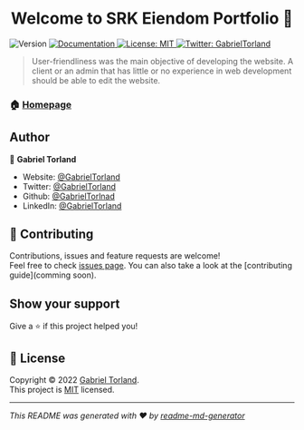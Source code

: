 <h1 align="center">Welcome to SRK Eiendom Portfolio 👋</h1>
<p>
  <img alt="Version" src="https://img.shields.io/badge/version-1.0-blue.svg?cacheSeconds=2592000" />
  <a href="andreasernoob.tk" target="_blank">
    <img alt="Documentation" src="https://img.shields.io/badge/documentation-yes-brightgreen.svg" />
  </a>
  <a href="https://github.com/GabrielTorland/srk_eiendom_portfolio/blob/main/LICENSE.md" target="_blank">
    <img alt="License: MIT" src="https://img.shields.io/badge/License-MIT-yellow.svg" />
  </a>
  <a href="https://twitter.com/GabrielTorland" target="_blank">
    <img alt="Twitter: GabrielTorland" src="https://img.shields.io/twitter/follow/GabrielTorland.svg?style=social" />
  </a>
</p>

> User-friendliness was the main objective of developing the website. A client or an admin that has little or no experience in web development should be able to edit the website.

### 🏠 [Homepage](https://andreasernoob.tk)

## Author

👤 **Gabriel Torland**

* Website: [@GabrielTorland](https://gabrieltorland.com)
* Twitter: [@GabrielTorland](https://twitter.com/GabrielTorland)
* Github: [@GabrielTorlnad](https://github.com/GabrielTorland)
* LinkedIn: [@GabrielTorland](https://linkedin.com/in/gabriel-torland-37b75a230)

## 🤝 Contributing

Contributions, issues and feature requests are welcome!<br />Feel free to check [issues page](https://github.com/GabrielTorland/srk_eiendom_portfolio/issues). You can also take a look at the [contributing guide](comming soon).

## Show your support

Give a ⭐️ if this project helped you!

## 📝 License

Copyright © 2022 [Gabriel Torland](https://github.com/GabrielTorlnad).<br />
This project is [MIT](https://github.com/GabrielTorland/srk_eiendom_portfolio/blob/main/LICENSE.md) licensed.

***
_This README was generated with ❤️ by [readme-md-generator](https://github.com/kefranabg/readme-md-generator)_
